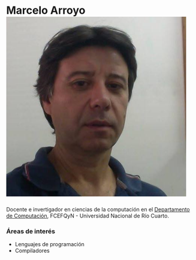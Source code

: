 # Marcelo Arroyo  ![yo](images/yo.jpg)

Docente e invertigador en ciencias de la computación en el [Departamento de Computación](http://dc.exa.unrc.edu.ar/), FCEFQyN - Universidad Nacional de Río Cuarto.

### Áreas de interés

- Lenguajes de programación
- Compiladores
